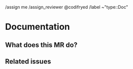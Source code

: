 /assign me
/assign_reviewer @codifryed
/label ~"type::Doc"

<!--
Please select the correct template above and fill it out below.
These HTML comments will not be rendered so there's no need to delete them.
Do *not* close any issues yourself, we will close things once done/handled accordingly.
For checklists put an x inside the [ ] like this: [x] to mark the checkbox.
The actions at the end of this template will be done automatically once submitted.
-->

# Documentation

<!-- Use this for anything documentation related, from issues with the readme to a wiki addition. -->

## What does this MR do?

## Related issues

<!-- Link related issues below.  i.e. Resolves #1234 -->
